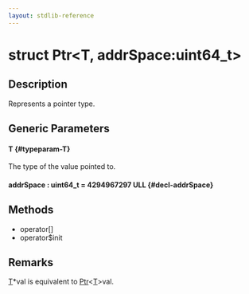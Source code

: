```yaml
---
layout: stdlib-reference
---
```


# struct Ptr\<T, addrSpace:uint64\_t\>

## Description

Represents a pointer type.

## Generic Parameters

#### T {#typeparam-T}
The type of the value pointed to.

#### addrSpace  : uint64\_t = 4294967297 ULL {#decl-addrSpace}

## Methods

* operator\[\]
* operator$init

## Remarks

<span class='code'><a href="/stdlib-reference/types/ptr-0/index#typeparam-T" class="code_type">T</a>*val</span> is equivalent to <span class='code'><a href="/stdlib-reference/types/ptr-0/index" class="code_type">Ptr</a>&lt;<a href="/stdlib-reference/types/ptr-0/index#typeparam-T" class="code_type">T</a>&gt;val</span>.


